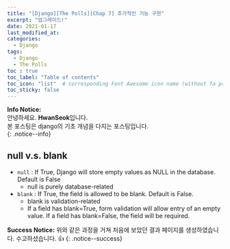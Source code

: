 ```yaml
---
title: "[Django][The Polls][Chap 7] 추가적인 기능 구현"
excerpt: "업그레이드!"
date: 2021-01-17
last_modified_at: 
categories:
  - Django
tags:
  - Django
  - The Polls
toc : true
toc_label: "Table of contents"
toc_icon: "list"  # corresponding Font Awesome icon name (without fa prefix)
toc_sticky: false
---
```


**Info Notice:**  
안녕하세요. **HwanSeok**입니다.  
본 포스팅은 django의 기초 개념을 다지는 포스팅입니다.  
{: .notice--info}

## null v.s. blank

- `null` : If True, Django will store empty values as NULL in the database. Default is False
  -  null is purely database-related
- `blank` : If True, the field is allowed to be blank. Default is False. 
  -  blank is validation-related
  -  If a field has blank=True, form validation will allow entry of an empty value. If a field has blank=False, the field will be required.  

**Success Notice:**
위와 같은 과정을 거쳐 처음에 보았던 결과 페이지를 생성하였습니다. 수고하셨습니다. :+1:
{: .notice--success}
